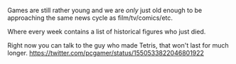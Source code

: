 Games are still rather young and we are *only* just old enough to be approaching the same news cycle as film/tv/comics/etc. 

Where every week contains a list of historical figures who just died.

Right now you can talk to the guy who made Tetris, that won't last for much longer. https://twitter.com/pcgamer/status/1550533822046801922